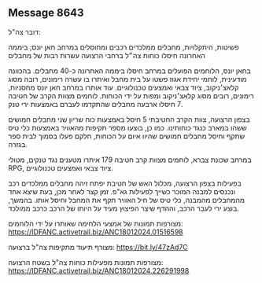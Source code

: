 ## Message 8643

דובר צה"ל:

פשיטות, היתקלויות, מחבלים ממלכדים רכבים ומחוסלים במרחב חאן יונס; ביממה האחרונה חיסלו כוחות צה״ל ברחבי הרצועה עשרות רבות של מחבלים

בחאן יונס, הלוחמים הפועלים במרחב חיסלו ביממה האחרונה כ-40 מחבלים. בהכוונה מודעינית, לוחמי יחידת אגוז פשטו על בית מחבל ואיתרו בו עשרה רימונים, רובה מסוג קלאצ׳ניקוב, ציוד צבאי ואמצעים טכנולוגיים. עוד אותרו במרחב חאן יונס מחסניות, רימונים, רובים מסוג קלאצ׳ניקוב ומפות על ידי הכוחות.
לוחמים מצוות הקרב של חטיבה 7 חיסלו ארבעה מחבלים שהתקדמו לעברם באמצעות ירי טנק.

בצפון הרצועה, צוות הקרב החטיבתי 5 חיסל באמצעות כוח שריון שני מחבלים חמושים ששהו במארב כנגד כוחותינו. כמו כן, בוצעו מספר תקיפות מהאוויר באמצעות כלי טיס שתקף וחיסל מחבלים חמושים שהיוו איום על הכוחות, חלקם פעלו בסמוך לבית ספר בגזרה.

במרחב שכונת צברא, לוחמים מצוות קרב חטיבה 179 איתרו מטענים נגד טנקים, מטולי RPG, ציוד צבאי ואמצעים טכנולוגיים.

בפעילות בצפון הרצועה, מכלול האש של חטיבת יפתח זיהה מחבלים ממלכדים רכב ונכנסים למבנה המוכר כשייך לפעילות גא"פ. זמן קצר לאחר מכן, בעת שיצא אחד מהמחבלים מהמבנה, כלי טיס של חיל האוויר תקף את המחבל וחיסל אותו. בהמשך, בוצע ירי לעבר הרכב, וההדף שיצר הפיצוץ מעיד על היותו של הרכב כרכב ממולכד.

מצורפות תמונות של אמצעי הלחימה שאותרו על ידי הלוחמים: https://IDFANC.activetrail.biz/ANC18012024.01516598

מצורף תיעוד מתקיפות צה"ל ברצועה: https://bit.ly/47zAd7C

מצורפות תמונות מפעילות כוחות צה"ל בשטח הרצועה: https://IDFANC.activetrail.biz/ANC18012024.226291998

